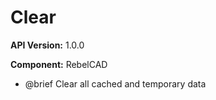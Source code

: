 # Clear

**API Version:** 1.0.0

**Component:** RebelCAD

* @brief Clear all cached and temporary data


